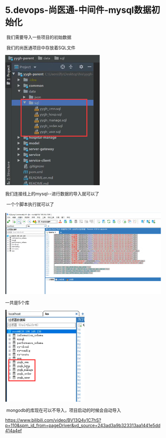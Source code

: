 # 5.devops-尚医通-中间件-mysql数据初始化



​	我们需要导入一些项目的初始数据



​	我们的尚医通项目中存放着SQL文件

![1656773452090](../../.vuepress/public/images/1656773452090.png)





我们连接线上的mysql--进行数据的导入就可以了

​	一个个脚本执行就可以了

![1656773522137](../../.vuepress/public/images/1656773522137.png)



一共是5个库

![1656773610625](../../.vuepress/public/images/1656773610625.png)



​	mongodb的库现在可以不导入，项目启动的时候会自动导入

https://www.bilibili.com/video/BV13Q4y1C7hS?p=110&spm_id_from=pageDriver&vd_source=243ad3a9b323313aa1441e5dd414a4ef













